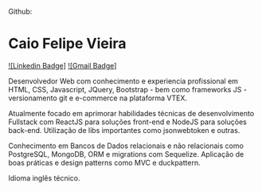 

Github: 

# Caio Felipe Vieira 

[![Linkedin Badge]](https://www.linkedin.com/in/caiofvieira/) 
[![Gmail Badge]](mailto:caio2011dhd@gmail.com)

Desenvolvedor Web com conhecimento e experiencia profissional em HTML, CSS, Javascript, JQuery, Bootstrap - bem como frameworks JS - versionamento git e e-commerce na plataforma VTEX.

Atualmente focado em aprimorar habilidades técnicas de desenvolvimento Fullstack com ReactJS para soluções front-end e NodeJS para soluções back-end. Utilização de libs importantes como jsonwebtoken e outras.

Conhecimento em Bancos de Dados relacionais e não relacionais como PostgreSQL, MongoDB, ORM e migrations com Sequelize. Aplicação de boas práticas e design patterns como MVC e duckpattern.

Idioma inglês técnico.

